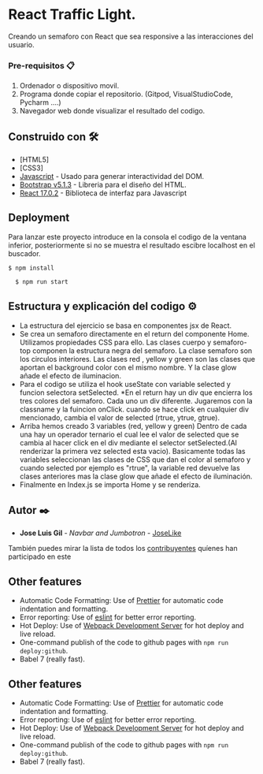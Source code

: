 # React Traffic Light.

Creando un semaforo con React que sea responsive a las interacciones del usuario.

### Pre-requisitos 📋

1. Ordenador o dispositivo movil.
2. Programa donde copiar el repositorio. (Gitpod, VisualStudioCode, Pycharm ....)
3. Navegador web donde visualizar el resultado del codigo.


## Construido con 🛠️

* [HTML5] 
* [CSS3]  
* [Javascript](https://www.javascript.com/) - Usado para generar interactividad del DOM.
* [Bootstrap v5.1.3](https://getbootstrap.com/) - Libreria para el diseño del HTML.
* [React 17.0.2](https://es.reactjs.org/) - Biblioteca de interfaz para Javascript


## Deployment

Para lanzar este proyecto introduce en la consola el codigo de la ventana inferior, posteriormente si no se muestra el resultado escibre localhost en el buscador.
```
$ npm install
```

```bash
  $ npm run start
```



## Estructura y explicación del codigo ⚙️

* La estructura del ejercicio se basa en componentes jsx de React.
* Se crea un semaforo directamente en el return del componente Home. Utilizamos propiedades CSS para ello. Las clases cuerpo y semaforo-top componen la estructura negra del semaforo. La clase semaforo son los circulos interiores. Las clases red , yellow y green son las clases que aportan el background color con el mismo nombre. Y la clase glow añade el efecto de iluminacion.
* Para el codigo se utiliza el hook useState con variable selected y funcion selectora setSelected.
*En el return hay un div que encierra los tres colores del semaforo. Cada uno un div diferente. Jugaremos con la classname y la fuincion onClick. cuando se hace click en cualquier div mencionado, cambia el valor de selected (rtrue, ytrue, gtrue). 
* Arriba hemos creado 3 variables (red, yellow y green) Dentro de cada una hay un operador ternario el cual lee el valor de selected que se cambia al hacer click en el div mediante el selector setSelected.(Al renderizar la primera vez selected esta vacio). Basicamente todas las variables seleccionan las clases de CSS que dan el color al semaforo y cuando selected por ejemplo es "rtrue", la variable red devuelve las clases anteriores mas la clase glow que añade el efecto de iluminación.
* Finalmente en Index.js se importa Home y se renderiza.


## Autor ✒️

* **Jose Luis Gil** - *Navbar and Jumbotron* - [JoseLike](https://github.com/JoseLike)


También puedes mirar la lista de todos los [contribuyentes](https://github.com/JoseLike/traffic-light) quíenes han participado en este 



## Other features

- Automatic Code Formatting: Use of [Prettier](https://prettier.io/) for automatic code indentation and formatting.
- Error reporting: Use of [eslint](https://eslint.org/) for better error reporting.
- Hot Deploy: Use of [Webpack Development Server](https://webpack.js.org/configuration/dev-server/) for hot deploy and live reload.
- One-command publish of the code to github pages with `npm run deploy:github`.
- Babel 7 (really fast).

## Other features

- Automatic Code Formatting: Use of [Prettier](https://prettier.io/) for automatic code indentation and formatting.
- Error reporting: Use of [eslint](https://eslint.org/) for better error reporting.
- Hot Deploy: Use of [Webpack Development Server](https://webpack.js.org/configuration/dev-server/) for hot deploy and live reload.
- One-command publish of the code to github pages with `npm run deploy:github`.
- Babel 7 (really fast).
